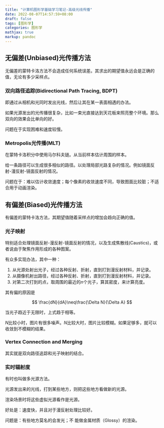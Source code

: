```yaml
---
title: "计算机图形学基础学习笔记-高级光线传播"
date: 2022-08-07T14:57:59+08:00
draft: false
tags: [图形学]
categories: 图形学
mathjax: true
markup: pandoc
---
```


## 无偏差(Unbiased)光传播方法

无偏差的蒙特卡洛方法不会造成任何系统误差。其求出的期望值永远会是正确的值，无论有多少采样点。

### 双向路径追踪(Bidirectional Path Tracing, BDPT)

即通过从相机和光同时发出光线，然后让其在某一表面相遇的办法。

如果光源发出的光传播很复杂，比如一束光直接达到天花板来照亮整个环境。那么双向的效果会比单向的好。

问题在于实现困难和速度较慢。

### Metropolis光传播(MLT)

在蒙特卡洛积分中使用马尔科夫链。从当前样本估计周围的样本。

给一条路径可以生成很多相似的路径。以处理局部光路复杂的情况。例如镜面反射-漫反射-镜面反射的情况。

问题在于：难以估计收敛速度；每个像素的收敛速度不同，导致图面比较脏；不适合用于动画渲染。

## 有偏差(Biased)光传播方法

有偏差的蒙特卡洛方法，其期望值随着采样点的增加会趋向正确的值。

### 光子映射

特别适合处理镜面反射-漫反射-镜面反射的情况，以及生成焦散线(Caustics)，或者说由于聚焦作用形成的各种图案。

有众多实现办法，其中一种：

1. 从光源处射出光子，经过各种反射、折射，直到打到漫反射材料，并记录。
2. 从摄像机射出路径，经过各种反射、折射，直到打到漫反射材料，并记录。
3. 对第二次打到的点，取周围的最近的$n$个光子，算其密度，来计算亮度。

其有偏的原因是

$$
\frac{dN}{dA}\neq\frac{\Delta N}{\Delta A}
$$

当光子趋近于无限时，上式趋于相等。

$N$比较小时，图片有很多噪声。$N$比较大时，图片比较模糊。如果足够多，就可以收敛到不模糊的结果。

### Vertex Connection and Merging

其实就是双向路径追踪和光子映射的结合。

### 实时辐射度

有时也叫做多光源方法。

光源发出来的光线，打到某些地方，则把这些地方看做新的光源。

渲染场景时将这些虚拟光源看作是光源。

好处是：速度快，并且对于漫反射处理比较好。

问题是：有些地方莫名的会发光；不
能做金属材质（Glossy）的渲染。
